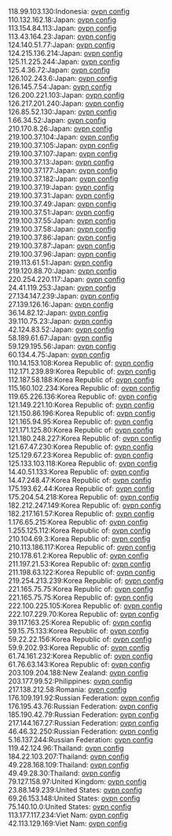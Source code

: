 118.99.103.130:Indonesia: [ovpn config](vpn/118_99_103_130.ovpn)  
110.132.162.18:Japan: [ovpn config](vpn/110_132_162_18.ovpn)  
113.154.84.113:Japan: [ovpn config](vpn/113_154_84_113.ovpn)  
113.43.164.23:Japan: [ovpn config](vpn/113_43_164_23.ovpn)  
124.140.51.77:Japan: [ovpn config](vpn/124_140_51_77.ovpn)  
124.215.136.214:Japan: [ovpn config](vpn/124_215_136_214.ovpn)  
125.11.225.244:Japan: [ovpn config](vpn/125_11_225_244.ovpn)  
125.4.36.72:Japan: [ovpn config](vpn/125_4_36_72.ovpn)  
126.102.243.6:Japan: [ovpn config](vpn/126_102_243_6.ovpn)  
126.145.7.54:Japan: [ovpn config](vpn/126_145_7_54.ovpn)  
126.200.221.103:Japan: [ovpn config](vpn/126_200_221_103.ovpn)  
126.217.201.240:Japan: [ovpn config](vpn/126_217_201_240.ovpn)  
126.85.52.130:Japan: [ovpn config](vpn/126_85_52_130.ovpn)  
1.66.34.52:Japan: [ovpn config](vpn/1_66_34_52.ovpn)  
210.170.8.26:Japan: [ovpn config](vpn/210_170_8_26.ovpn)  
219.100.37.104:Japan: [ovpn config](vpn/219_100_37_104.ovpn)  
219.100.37.105:Japan: [ovpn config](vpn/219_100_37_105.ovpn)  
219.100.37.107:Japan: [ovpn config](vpn/219_100_37_107.ovpn)  
219.100.37.13:Japan: [ovpn config](vpn/219_100_37_13.ovpn)  
219.100.37.177:Japan: [ovpn config](vpn/219_100_37_177.ovpn)  
219.100.37.182:Japan: [ovpn config](vpn/219_100_37_182.ovpn)  
219.100.37.19:Japan: [ovpn config](vpn/219_100_37_19.ovpn)  
219.100.37.31:Japan: [ovpn config](vpn/219_100_37_31.ovpn)  
219.100.37.49:Japan: [ovpn config](vpn/219_100_37_49.ovpn)  
219.100.37.51:Japan: [ovpn config](vpn/219_100_37_51.ovpn)  
219.100.37.55:Japan: [ovpn config](vpn/219_100_37_55.ovpn)  
219.100.37.58:Japan: [ovpn config](vpn/219_100_37_58.ovpn)  
219.100.37.86:Japan: [ovpn config](vpn/219_100_37_86.ovpn)  
219.100.37.87:Japan: [ovpn config](vpn/219_100_37_87.ovpn)  
219.100.37.96:Japan: [ovpn config](vpn/219_100_37_96.ovpn)  
219.113.61.51:Japan: [ovpn config](vpn/219_113_61_51.ovpn)  
219.120.88.70:Japan: [ovpn config](vpn/219_120_88_70.ovpn)  
220.254.220.117:Japan: [ovpn config](vpn/220_254_220_117.ovpn)  
24.41.119.253:Japan: [ovpn config](vpn/24_41_119_253.ovpn)  
27.134.147.239:Japan: [ovpn config](vpn/27_134_147_239.ovpn)  
27.139.126.16:Japan: [ovpn config](vpn/27_139_126_16.ovpn)  
36.14.82.12:Japan: [ovpn config](vpn/36_14_82_12.ovpn)  
39.110.75.23:Japan: [ovpn config](vpn/39_110_75_23.ovpn)  
42.124.83.52:Japan: [ovpn config](vpn/42_124_83_52.ovpn)  
58.189.61.67:Japan: [ovpn config](vpn/58_189_61_67.ovpn)  
59.129.195.56:Japan: [ovpn config](vpn/59_129_195_56.ovpn)  
60.134.4.75:Japan: [ovpn config](vpn/60_134_4_75.ovpn)  
110.14.153.108:Korea Republic of: [ovpn config](vpn/110_14_153_108.ovpn)  
112.171.239.89:Korea Republic of: [ovpn config](vpn/112_171_239_89.ovpn)  
112.187.58.188:Korea Republic of: [ovpn config](vpn/112_187_58_188.ovpn)  
115.160.102.234:Korea Republic of: [ovpn config](vpn/115_160_102_234.ovpn)  
119.65.226.136:Korea Republic of: [ovpn config](vpn/119_65_226_136.ovpn)  
121.149.221.10:Korea Republic of: [ovpn config](vpn/121_149_221_10.ovpn)  
121.150.86.196:Korea Republic of: [ovpn config](vpn/121_150_86_196.ovpn)  
121.165.94.95:Korea Republic of: [ovpn config](vpn/121_165_94_95.ovpn)  
121.171.125.80:Korea Republic of: [ovpn config](vpn/121_171_125_80.ovpn)  
121.180.248.227:Korea Republic of: [ovpn config](vpn/121_180_248_227.ovpn)  
121.67.47.230:Korea Republic of: [ovpn config](vpn/121_67_47_230.ovpn)  
125.129.67.23:Korea Republic of: [ovpn config](vpn/125_129_67_23.ovpn)  
125.133.103.118:Korea Republic of: [ovpn config](vpn/125_133_103_118.ovpn)  
14.40.51.133:Korea Republic of: [ovpn config](vpn/14_40_51_133.ovpn)  
14.47.248.47:Korea Republic of: [ovpn config](vpn/14_47_248_47.ovpn)  
175.193.62.44:Korea Republic of: [ovpn config](vpn/175_193_62_44.ovpn)  
175.204.54.218:Korea Republic of: [ovpn config](vpn/175_204_54_218.ovpn)  
182.212.247.149:Korea Republic of: [ovpn config](vpn/182_212_247_149.ovpn)  
182.217.161.57:Korea Republic of: [ovpn config](vpn/182_217_161_57.ovpn)  
1.176.65.215:Korea Republic of: [ovpn config](vpn/1_176_65_215.ovpn)  
1.255.125.112:Korea Republic of: [ovpn config](vpn/1_255_125_112.ovpn)  
210.104.69.3:Korea Republic of: [ovpn config](vpn/210_104_69_3.ovpn)  
210.113.186.117:Korea Republic of: [ovpn config](vpn/210_113_186_117.ovpn)  
210.178.61.2:Korea Republic of: [ovpn config](vpn/210_178_61_2.ovpn)  
211.197.21.53:Korea Republic of: [ovpn config](vpn/211_197_21_53.ovpn)  
211.198.63.122:Korea Republic of: [ovpn config](vpn/211_198_63_122.ovpn)  
219.254.213.239:Korea Republic of: [ovpn config](vpn/219_254_213_239.ovpn)  
221.165.75.75:Korea Republic of: [ovpn config](vpn/221_165_75_75.ovpn)  
221.165.75.75:Korea Republic of: [ovpn config](vpn/221_165_75_75.ovpn)  
222.100.225.105:Korea Republic of: [ovpn config](vpn/222_100_225_105.ovpn)  
222.107.229.70:Korea Republic of: [ovpn config](vpn/222_107_229_70.ovpn)  
39.117.163.25:Korea Republic of: [ovpn config](vpn/39_117_163_25.ovpn)  
59.15.75.133:Korea Republic of: [ovpn config](vpn/59_15_75_133.ovpn)  
59.22.22.156:Korea Republic of: [ovpn config](vpn/59_22_22_156.ovpn)  
59.9.202.93:Korea Republic of: [ovpn config](vpn/59_9_202_93.ovpn)  
61.74.161.232:Korea Republic of: [ovpn config](vpn/61_74_161_232.ovpn)  
61.76.63.143:Korea Republic of: [ovpn config](vpn/61_76_63_143.ovpn)  
203.109.204.188:New Zealand: [ovpn config](vpn/203_109_204_188.ovpn)  
203.177.99.52:Philippines: [ovpn config](vpn/203_177_99_52.ovpn)  
217.138.212.58:Romania: [ovpn config](vpn/217_138_212_58.ovpn)  
176.109.191.92:Russian Federation: [ovpn config](vpn/176_109_191_92.ovpn)  
176.195.43.76:Russian Federation: [ovpn config](vpn/176_195_43_76.ovpn)  
185.190.42.79:Russian Federation: [ovpn config](vpn/185_190_42_79.ovpn)  
217.144.167.27:Russian Federation: [ovpn config](vpn/217_144_167_27.ovpn)  
46.46.32.250:Russian Federation: [ovpn config](vpn/46_46_32_250.ovpn)  
5.16.137.244:Russian Federation: [ovpn config](vpn/5_16_137_244.ovpn)  
119.42.124.96:Thailand: [ovpn config](vpn/119_42_124_96.ovpn)  
184.22.103.207:Thailand: [ovpn config](vpn/184_22_103_207.ovpn)  
49.228.168.109:Thailand: [ovpn config](vpn/49_228_168_109.ovpn)  
49.49.28.30:Thailand: [ovpn config](vpn/49_49_28_30.ovpn)  
79.127.158.97:United Kingdom: [ovpn config](vpn/79_127_158_97.ovpn)  
23.88.149.239:United States: [ovpn config](vpn/23_88_149_239.ovpn)  
69.26.153.148:United States: [ovpn config](vpn/69_26_153_148.ovpn)  
75.140.10.0:United States: [ovpn config](vpn/75_140_10_0.ovpn)  
113.177.117.234:Viet Nam: [ovpn config](vpn/113_177_117_234.ovpn)  
42.113.129.169:Viet Nam: [ovpn config](vpn/42_113_129_169.ovpn)  
